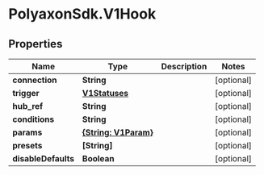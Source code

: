 # PolyaxonSdk.V1Hook

## Properties

Name | Type | Description | Notes
------------ | ------------- | ------------- | -------------
**connection** | **String** |  | [optional] 
**trigger** | [**V1Statuses**](V1Statuses.md) |  | [optional] 
**hub_ref** | **String** |  | [optional] 
**conditions** | **String** |  | [optional] 
**params** | [**{String: V1Param}**](V1Param.md) |  | [optional] 
**presets** | **[String]** |  | [optional] 
**disableDefaults** | **Boolean** |  | [optional] 


